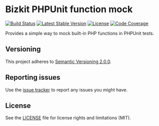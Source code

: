 # Bizkit PHPUnit function mock

[![Build Status](https://github.com/HypeMC/phpunit-function-mock/workflows/CI/badge.svg)](https://github.com/HypeMC/phpunit-function-mock/actions)
[![Latest Stable Version](https://poser.pugx.org/bizkit/phpunit-function-mock/v/stable)](https://packagist.org/packages/bizkit/phpunit-function-mock)
[![License](https://poser.pugx.org/bizkit/phpunit-function-mock/license)](https://packagist.org/packages/bizkit/phpunit-function-mock)
[![Code Coverage](https://codecov.io/gh/HypeMC/phpunit-function-mock/branch/main/graph/badge.svg)](https://codecov.io/gh/HypeMC/phpunit-function-mock)

Provides a simple way to mock built-in PHP functions in PHPUnit tests.

## Versioning

This project adheres to [Semantic Versioning 2.0.0](http://semver.org/).

## Reporting issues

Use the [issue tracker](https://github.com/HypeMC/phpunit-function-mock/issues) to report any issues you might have.

## License

See the [LICENSE](LICENSE) file for license rights and limitations (MIT).
